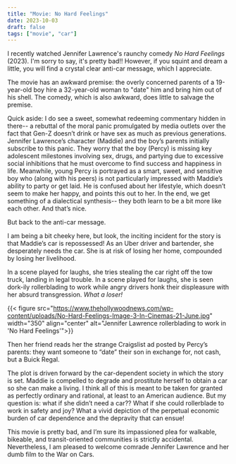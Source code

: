 ```yaml
---
title: "Movie: No Hard Feelings"
date: 2023-10-03
draft: false
tags: ["movie", "car"]
---
```


I recently watched Jennifer Lawrence's raunchy comedy _No Hard Feelings_ (2023). I'm sorry to say, it's pretty bad!! However, if you squint and dream a little, you will find a crystal clear anti-car message, which I appreciate.

The movie has an awkward premise: the overly concerned parents of a 19-year-old boy hire a 32-year-old woman to "date" him and bring him out of his shell. The comedy, which is also awkward, does little to salvage the premise.

Quick aside: I do see a sweet, somewhat redeeming commentary hidden in there-- a rebuttal of the moral panic promulgated by media outlets over the fact that Gen-Z doesn’t drink or have sex as much as previous generations. Jennifer Lawrence’s character (Maddie) and the boy’s parents initially subscribe to this panic. They worry that the boy (Percy) is missing key adolescent milestones involving sex, drugs, and partying due to excessive social inhibitions that he must overcome to find success and happiness in life. Meanwhile, young Percy is portrayed as a smart, sweet, and sensitive boy who (along with his peers) is not particularly impressed with Maddie’s ability to party or get laid. He is confused about her lifestyle, which doesn’t seem to make her happy, and points this out to her. In the end, we get something of a dialectical synthesis-- they both learn to be a bit more like each other. And that’s nice.

But back to the anti-car message.

I am being a bit cheeky here, but look, the inciting incident for the story is that Maddie’s car is repossessed! As an Uber driver and bartender, she desperately needs the car. She is at risk of losing her home, compounded by losing her livelihood.

In a scene played for laughs, she tries stealing the car right off the tow truck, landing in legal trouble. In a scene played for laughs, she is seen dork-ily rollerblading to work while angry drivers honk their displeasure with her absurd transgression. _What a loser!_

{{< figure src="https://www.thehollywoodnews.com/wp-content/uploads/No-Hard-Feelings-Image-3-In-Cinemas-21-June.jpg" width="350" align="center" alt="Jennifer Lawrence rollerblading to work in 'No Hard Feelings'">}}

Then her friend reads her the strange Craigslist ad posted by Percy’s parents: they want someone to “date” their son in exchange for, not cash, but a Buick Regal.

The plot is driven forward by the car-dependent society in which the story is set. Maddie is compelled to degrade and prostitute herself to obtain a car so she can make a living. I think all of this is meant to be taken for granted as perfectly ordinary and rational, at least to an American audience. But my question is: what if she didn’t need a car?? What if she could rollerblade to work in safety and joy? What a vivid depiction of the perpetual economic burden of car dependence and the depravity that can ensue!

This movie is pretty bad, and I’m sure its impassioned plea for walkable, bikeable, and transit-oriented communities is strictly accidental. Nevertheless, I am pleased to welcome comrade Jennifer Lawrence and her dumb film to the War on Cars.
